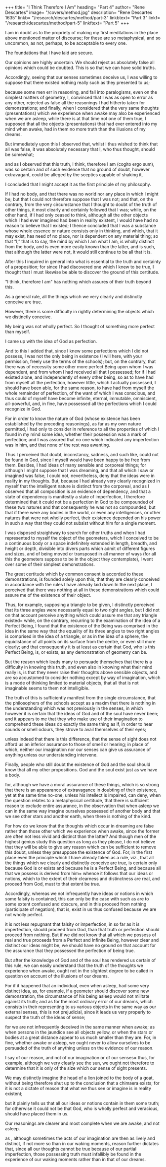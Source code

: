 +++
title= "I Think Therefore I Am"
heading= "Part 4"
author= "Rene Descartes"
image= "/covers/method.jpg"
description= "Rene Descartes 1635"
linkb= "/research/descartes/method/part-3"
linkbtext= "Part 3"
linkf= "/research/descartes/method/part-5"
linkftext= "Part 5"
+++


I am in doubt as to the propriety of making my first meditations in the place above mentioned matter of discourse; for these are so metaphysical, and so uncommon, as not, perhaps, to be acceptable to every one. 

The foundations that I have laid are secure. 

Our opinions are <!-- , I find myself in a measure constrained to advert to them. I had long before remarked that, in relation to practice, it is sometimes necessary to adopt, as if above doubt, opinions which we discern to be --> highly uncertain. We should <!-- but as I then desired to give my attention solely to the search after truth, I thought that a procedure exactly the opposite was called for, and that I ought to --> reject as absolutely false all opinions which could be doubted. This is so that we can have solid truths. <!-- in regard to which I could suppose the least ground for doubt, in order to ascertain whether after that there remained aught in my belief that was wholly indubitable.  -->

Accordingly, seeing that our senses sometimes deceive us, I was willing to suppose that there existed nothing really such as they presented to us;

because some men err in reasoning, and fall into paralogisms, even on the simplest matters of geometry, I, convinced that I was as open to error as any other, rejected as false all the reasonings I had hitherto taken for demonstrations; and finally, when I considered that the very same thoughts (presentations) which we experience when awake may also be experienced when we are asleep, while there is at that time not one of them true, I supposed that all the objects (presentations) that had ever entered into my mind when awake, had in them no more truth than the illusions of my dreams. 

But immediately upon this I observed that, whilst I thus wished to think that all was false, it was absolutely necessary that I, who thus thought, should be somewhat; 

and as I observed that this truth, I think, therefore I am (cogito ergo sum), was so certain and of such evidence that no ground of doubt, however extravagant, could be alleged by the sceptics capable of shaking it, 

I concluded that I might accept it as the first principle of my philosophy. 

If I had no body, and that there was no world nor any place in which I might be; but that I could not therefore suppose that I was not; and that, on the contrary, from the very circumstance that I thought to doubt of the truth of other things, it most clearly and certainly followed that I was; while, on the other hand, if I had only ceased to think, although all the other objects which I had ever imagined had been in reality existent, I would have had no reason to believe that I existed; I thence concluded that I was a substance whose whole essence or nature consists only in thinking, and which, that it may exist, has need of no place, nor is dependent on any material thing; so that “I,” that is to say, the mind by which I am what I am, is wholly distinct from the body, and is even more easily known than the latter, and is such, that although the latter were not, it would still continue to be all that it is.

After this I inquired in general into what is essential to the truth and certainty of a proposition; for since I had discovered one which I knew to be true, I thought that I must likewise be able to discover the ground of this certitude. 

"I think, therefore I am" has nothing which assures of their truth beyond this. 

<!-- , that I see very clearly that in order to think it is necessary to exist, I concluded that I might take,  -->

As a general rule, all the things which we very clearly and distinctly conceive are true. 

However, there is some difficulty in rightly determining the objects which we distinctly conceive.

My being was not wholly perfect. So I thought <!--  (for I clearly saw that it was a greater perfection to know than to doubt), I was led to inquire whence I had learned to think --> of something more perfect than myself. 

I came up with the idea of God as perfection. 
<!-- ; and I clearly recognized that I must hold this notion from some nature which in reality was more perfect. 

 As for the thoughts of many other objects external to me, as of the sky, the earth, light, heat, and a thousand more, I was less at a loss to know whence these came; for since I remarked in them nothing which seemed to render them superior to myself, I could believe that, if these were true, they were dependencies on my own nature, in so far as it possessed a certain perfection, and, if they were false, that I held them from nothing, that is to say, that they were in me because of a certain imperfection of my nature.  -->

<!-- But this could not be the case with the idea of a nature more perfect than myself; for to receive it from nothing was a thing manifestly impossible; and, because it is not less repugnant that the more perfect should be an effect of, and dependence on the less perfect, than that something should proceed from nothing, it was equally impossible that I could hold it from myself= accordingly, it but remained that it had been placed in me by a nature which was in reality more perfect than mine, and which even possessed within itself all the perfections of which I could form any idea; that is to say, in a single word, which was God.  -->

And to this I added that, since I knew some perfections which I did not possess, I was not the only being in existence (I will here, with your permission, freely use the terms of the schools); but, on the contrary, that there was of necessity some other more perfect Being upon whom I was dependent, and from whom I had received all that I possessed; for if I had existed alone, and independently of every other being, so as to have had from myself all the perfection, however little, which I actually possessed, I should have been able, for the same reason, to have had from myself the whole remainder of perfection, of the want of which I was conscious, and thus could of myself have become infinite, eternal, immutable, omniscient, all-powerful, and, in fine, have possessed all the perfections which I could recognize in God. 

For in order to know the nature of God (whose existence has been established by the preceding reasonings), as far as my own nature permitted, I had only to consider in reference to all the properties of which I found in my mind some idea, whether their possession was a mark of perfection; and I was assured that no one which indicated any imperfection was in him, and that none of the rest was awanting. 

Thus I perceived that doubt, inconstancy, sadness, and such like, could not be found in God, since I myself would have been happy to be free from them. Besides, I had ideas of many sensible and corporeal things; for although I might suppose that I was dreaming, and that all which I saw or imagined was false, I could not, nevertheless, deny that the ideas were in reality in my thoughts. But, because I had already very clearly recognized in myself that the intelligent nature is distinct from the corporeal, and as I observed that all composition is an evidence of dependency, and that a state of dependency is manifestly a state of imperfection, I therefore determined that it could not be a perfection in God to be compounded of these two natures and that consequently he was not so compounded; but that if there were any bodies in the world, or even any intelligences, or other natures that were not wholly perfect, their existence depended on his power in such a way that they could not subsist without him for a single moment.

I was disposed straightway to search for other truths and when I had represented to myself the object of the geometers, which I conceived to be a continuous body or a space indefinitely extended in length, breadth, and height or depth, divisible into divers parts which admit of different figures and sizes, and of being moved or transposed in all manner of ways (for all this the geometers suppose to be in the object they contemplate), I went over some of their simplest demonstrations. 

The great certitude which by common consent is accorded to these demonstrations, is founded solely upon this, that they are clearly conceived in accordance with the rules I have already laid down In the next place, I perceived that there was nothing at all in these demonstrations which could assure me of the existence of their object.

Thus, for example, supposing a triangle to be given, I distinctly perceived that its three angles were necessarily equal to two right angles, but I did not on that account perceive anything which could assure me that any triangle existed= while, on the contrary, recurring to the examination of the idea of a Perfect Being, I found that the existence of the Being was comprised in the idea in the same way that the equality of its three angles to two right angles is comprised in the idea of a triangle, or as in the idea of a sphere, the equidistance of all points on its surface from the centre, or even still more clearly; and that consequently it is at least as certain that God, who is this Perfect Being, is, or exists, as any demonstration of geometry can be.

But the reason which leads many to persuade themselves that there is a difficulty in knowing this truth, and even also in knowing what their mind really is, is that they never raise their thoughts above sensible objects, and are so accustomed to consider nothing except by way of imagination, which is a mode of thinking limited to material objects, that all that is not imaginable seems to them not intelligible. 

The truth of this is sufficiently manifest from the single circumstance, that the philosophers of the schools accept as a maxim that there is nothing in the understanding which was not previously in the senses, in which however it is certain that the ideas of God and of the soul have never been; and it appears to me that they who make use of their imagination to comprehend these ideas do exactly the same thing as if, in order to hear sounds or smell odours, they strove to avail themselves of their eyes;

unless indeed that there is this difference, that the sense of sight does not afford us an inferior assurance to those of smell or hearing; in place of which, neither our imagination nor our senses can give us assurance of anything unless our understanding intervene.

Finally, people who still doubt the <!-- if there be still persons who are not sufficiently persuaded of the --> existence of God and the soul should <!-- , by the reasons I have adduced, I am desirous that they should --> know that all my other propositions. God and the soul exist just as <!-- , of the truth of which they deem themselves perhaps more assured, as that --> we have a body.<!-- , and that there exist stars and an earth, and such like, are less certain; --> 

for, although we have a moral assurance of these things, which is so strong that there is an appearance of extravagance in doubting of their existence, yet at the same time no-one, unless his intellect is impaired, can deny, when the question relates to a metaphysical certitude, that there is sufficient reason to exclude entire assurance, in the observation that when asleep we can in the same way imagine ourselves possessed of another body and that we see other stars and another earth, when there is nothing of the kind. 

For how do we know that the thoughts which occur in dreaming are false rather than those other which we experience when awake, since the former are often not less vivid and distinct than the latter? And though men of the highest genius study this question as long as they please, I do not believe that they will be able to give any reason which can be sufficient to remove this doubt, unless they presuppose the existence of God. For, in the first place even the principle which I have already taken as a rule, viz., that all the things which we clearly and distinctly conceive are true, is certain only because God is or exists and because he is a Perfect Being, and because all that we possess is derived from him= whence it follows that our ideas or notions, which to the extent of their clearness and distinctness are real, and proceed from God, must to that extent be true. 

Accordingly, whereas we not infrequently have ideas or notions in which some falsity is contained, this can only be the case with such as are to some extent confused and obscure, and in this proceed from nothing (participate of negation), that is, exist in us thus confused because we are not wholly perfect.

it is not less repugnant that falsity or imperfection, in so far as it is imperfection, should proceed from God, than that truth or perfection should proceed from nothing. But if we did not know that all which we possess of real and true proceeds from a Perfect and Infinite Being, however clear and distinct our ideas might be, we should have no ground on that account for the assurance that they possessed the perfection of being true.

But after the knowledge of God and of the soul has rendered us certain of this rule, we can easily understand that the truth of the thoughts we experience when awake, ought not in the slightest degree to be called in question on account of the illusions of our dreams. 

For if it happened that an individual, even when asleep, had some very distinct idea, as, for example, if a geometer should discover some new demonstration, the circumstance of his being asleep would not militate against its truth; and as for the most ordinary error of our dreams, which consists in their representing to us various objects in the same way as our external senses, this is not prejudicial, since it leads us very properly to suspect the truth of the ideas of sense; 

for we are not infrequently deceived in the same manner when awake; as when persons in the jaundice see all objects yellow, or when the stars or bodies at a great distance appear to us much smaller than they are. For, in fine, whether awake or asleep, we ought never to allow ourselves to be persuaded of the truth of anything unless on the evidence of our reason. 

I say of our reason, and not of our imagination or of our senses= thus, for example, although we very clearly see the sun, we ought not therefore to determine that it is only of the size which our sense of sight presents.

We may distinctly imagine the head of a lion joined to the body of a goat, without being therefore shut up to the conclusion that a chimaera exists; for it is not a dictate of reason that what we thus see or imagine is in reality existent; 

but it plainly tells us that all our ideas or notions contain in them some truth; for otherwise it could not be that God, who is wholly perfect and veracious, should have placed them in us. 

Our reasonings are clearer and most complete when we are awake, and not asleep. 

 as , although sometimes the acts of our imagination are then as lively and distinct, if not more so than in our waking moments, reason further dictates that, since all our thoughts cannot be true because of our partial imperfection, those possessing truth must infallibly be found in the experience of our waking moments rather than in that of our dreams.

